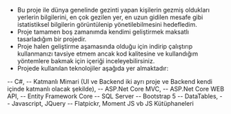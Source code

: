 * Bu proje ile dünya genelinde gezinti yapan kişilerin gezmiş oldukları yerlerin bilgilerini, en çok gezilen yer, en uzun gidilen mesafe gibi istatistiksel bilgilerin görüntülenip yönetilebilmesini hedefledim.
* Proje tamamen boş zamanımda kendimi geliştirmek maksatlı tasarladığım bir projedir.
* Proje halen geliştirme aşamasında olduğu için indirip çalıştırıp kullanmanızı tavsiye etmem ancak kod kalitesine ve kullandığım yöntemlere bakmak için içeriği inceleyebilirsiniz.
* Projede kullanılan teknolojiler aşağıda yer almaktadır:

-- C#,
-- Katmanlı Mimari (UI ve Backend iki ayrı proje ve Backend kendi içinde katmanlı olacak şekilde),
-- ASP.Net Core MVC,
-- ASP.Net Core WEB API,
-- Entity Framework Core
-- SQL Server
-- Bootstrap 5
-- DataTables,
-- Javascript, JQuery
-- Flatpickr, Moment JS vb JS Kütüphaneleri
